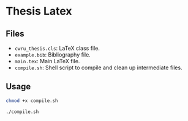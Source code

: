 # Thesis Latex
## Files

- `cwru_thesis.cls`: LaTeX class file.
- `example.bib`: Bibliography file.
- `main.tex`: Main LaTeX file.
- `compile.sh`: Shell script to compile and clean up intermediate files.

## Usage

   ```bash
   chmod +x compile.sh

   ./compile.sh